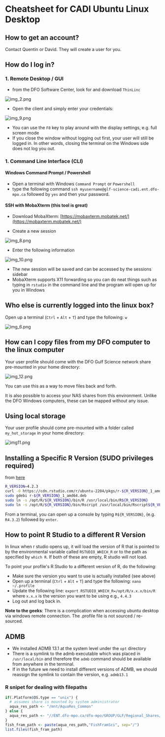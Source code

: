 # Cheatsheet for CADI Ubuntu Linux Desktop 

## How to get an account?

Contact Quentin or David. They will create a user for you.

## How do I log in?


### 1. Remote Desktop / GUI

- from the DFO Software Center, look for and download `ThinLinc`

![img_2.png](static/img_2.png)

- Open the client and simply enter your credentials:

![img_9.png](static/img_9.png)

- You can use the `F8` key to play around with the display settings, e.g. full screen mode
- If you close the window without logging out first, your user will still be logged in. In other words, closing the terminal on the Windows side does not log you out. 



### 1. Command Line Interface (CLI)

####  Windows Command Prompt / Powershell
- Open a terminal with Windows `Command Prompt` or `Powershell`
- type the following command `ssh myusername@glf-science-cadi.ent.dfo-mpo.ca` followed by `yes` and then your password.

#### SSH with MobaXterm (this tool is great)

- Download MobaXterm: [https://mobaxterm.mobatek.net/](https://mobaxterm.mobatek.net/)

- Create a new session

![img_8.png](static/img_8.png)

- Enter the following information

![img_10.png](static/img_10.png)

- The new session will be saved and can be accessed by the sessions sidebar
- MobaXterm supports X11 forwarding so you can do neat things such as typing in `rstudio` in the command line and the program will open up for you in Windows


## Who else is currently logged into the linux box?

Open up a terminal (`Ctrl` + `Alt` + `T`) and type the following: `w`

![img_6.png](static/img_6.png)

## How can I copy files from my DFO computer to the linux computer

Your user profile should come with the DFO Gulf Science network share pre-mounted in your home directory:

![img_12.png](static/img_12.png)

You can use this as a way to move files back and forth.

It is also possible to access your NAS shares from this environment. 
Unlike the DFO Windows computers, these can be mapped without any issue. 

## Using local storage

Your user profile should come pre-mounted with a folder called `my_hot_storage` in your home directory:

![img11.png](static/img11.png)


## Installing a Specific R Version (SUDO privileges required)
from [here](https://docs.posit.co/resources/install-r/#specify-r-version)

```bash
R_VERSION=4.2.3
curl -O https://cdn.rstudio.com/r/ubuntu-2204/pkgs/r-${R_VERSION}_1_amd64.deb
sudo gdebi r-${R_VERSION}_1_amd64.deb
sudo ln -s /opt/R/${R_VERSION}/bin/R /usr/local/bin/R${R_VERSION}
sudo ln -s /opt/R/${R_VERSION}/bin/Rscript /usr/local/bin/Rscript${R_VERSION}
```

From a terminal, you can open up a console by typing `R${R_VERSION}`, (e.g. `R4.3.2`) followed by `enter`.

## How to point R Studio to a different R Version

In linux when r studio opens up, it will load the version of R that is pointed to by the environmental variable called `RSTUDIO_WHICH_R` or to the path as specified by `which R`.
If both of these are empty, R studio will not load.

To point your profile's R Studio to a different version of R, do the following:

- Make sure the version you want to use is actually installed (see above)
- Open up a terminal (`Ctrl` + `Alt` + `T`) and type the following: `nano ~/.profile`
- Update the following line: `export RSTUDIO_WHICH_R=/opt/R/x.x.x/bin/R` where `x.x.x` is the version you want to be using e.g., `4.4.3`
- Log out and log back in.


**Note to the geeks**: There is a complication when accessing ubuntu desktop via windows remote connection. The .profile file is not sourced / re-sourced.  


## ADMB

- We installed ADMB 13.1 at the system level under the `opt` directory
- There is a symlink to the admb executable which was placed in `/usr/local/bin` and therefore the `admb` command should be available from anywhere in the terminal. 
- If in the future we need to install different versions of ADMB, we should reassign the symlink to contain the version, e.g. `admb13.1`



### R snipet for dealing with filepaths

```r
if(.Platform$OS.type == "unix") {
  # assumes share is mounted by system administrator
  aqua_res_path <- "/mnt/AquaRes_Common"
} else {
  aqua_res_path <- "//ENT.dfo-mpo.ca/dfo-mpo/GROUP/GLF/Regional_Shares/AquaRes_Common"
}
fish_fram_path <- paste(aqua_res_path,"FishFramSci", sep="/")
list.files(fish_fram_path)
```